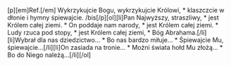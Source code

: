 [p][em]Ref.[/em] Wykrzykujcie Bogu, wykrzykujcie Królowi, * klaszczcie w dłonie i hymny śpiewajcie. /bis[/p][ol][li]Pan Najwyższy, straszliwy, * jest Królem całej ziemi. * On poddaje nam narody, * jest Królem całej ziemi. * Ludy rzuca pod stopy, * jest Królem całej ziemi, * Bóg Abrahama.[/li][li]Wybrał dla nas dziedzictwo... * Bo nas bardzo miłuje... * Śpiewajcie Mu, śpiewajcie...[/li][li]On zasiada na tronie... * Możni świata hołd Mu złożą... * Bo do Niego należą...[/li][/ol]